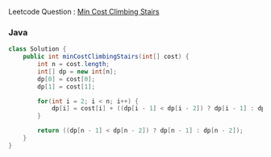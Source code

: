 Leetcode Question : [Min Cost Climbing Stairs](https://leetcode.com/problems/min-cost-climbing-stairs/)

### Java

```java
class Solution {
    public int minCostClimbingStairs(int[] cost) {
        int n = cost.length;
        int[] dp = new int[n];
        dp[0] = cost[0];
        dp[1] = cost[1];

        for(int i = 2; i < n; i++) {
            dp[i] = cost[i] + ((dp[i - 1] < dp[i - 2]) ? dp[i - 1] : dp[i - 2]);
        }

        return ((dp[n - 1] < dp[n - 2]) ? dp[n - 1] : dp[n - 2]);
    }
}
```
